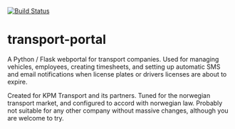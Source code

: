 [![Build Status](https://travis-ci.org/1mn/transport-portal.svg?branch=master)](https://travis-ci.org/1mn/transport-portal)
# transport-portal
A Python / Flask webportal for transport companies. Used for managing vehicles, employees, creating timesheets, and setting up automatic SMS and email notifications when license plates or drivers licenses are about to expire.

Created for KPM Transport and its partners. Tuned for the norwegian transport market, and configured to accord with norwegian law. Probably not suitable for any other company without massive changes, although you are welcome to try.
